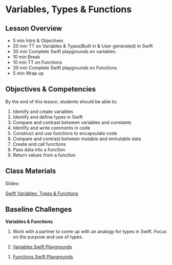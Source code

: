 # Variables, Types & Functions

## Lesson Overview
- 5 min Intro & Objectives
- 20 min TT on Variables & Types(Built in & User generated) in Swift
- 30 min  Complete Swift playgrounds on variables
- 10 min Break
- 10 min TT on Functions
- 30 min Complete Swift playgrounds on Functions
- 5 min Wrap up

## Objectives & Competencies
By the end of this lesson, students should be able to:

1. Identify and create variables
1. Identify and define types in Swift
1. Compare and contrast between variables and constants
1. Identify and write comments in code
1. Construct and use functions to encapsulate code
1. Compare and contrast between mutable and immutable data
1. Create and call functions
1. Pass data into a function
1. Return values from a function

## Class Materials

Slides:

[Swift Variables, Types & Functions](https://docs.google.com/presentation/d/1EEPlP2v0bUeqSfXHjcSO_5zSbRY6ZDh_0noaXkXHdRg/edit?usp=sharing)

## Baseline Challenges

**Variables & Functions**
1. Work with a partner to come up with an analogy for types in Swift. Focus on the purpose and use of types.

1. [Variables Swift Playgrounds](https://github.com/MakeSchool-Tutorials/Intro-Variables-Swift-Playground/archive/swift4.zip)
<!-- https://github.com/MakeSchool-Tutorials/Intro-Variables-Swift-Playground.git -->
1. [Functions Swift Playgrounds](https://github.com/MakeSchool-Tutorials/Intro-Functions-Swift-Playground/archive/swift4.zip)
<!-- https://github.com/MakeSchool-Tutorials/Intro-Functions-Swift-Playground.git -->
